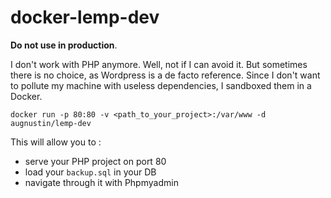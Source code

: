 docker-lemp-dev
===============

**Do not use in production**.

I don't work with PHP anymore. Well, not if I can avoid it. But sometimes there is no choice, as Wordpress is a de facto reference. 
Since I don't want to pollute my machine with useless dependencies, I sandboxed them in a Docker.

`docker run -p 80:80 -v <path_to_your_project>:/var/www -d augnustin/lemp-dev`

This will allow you to :
- serve your PHP project on port 80
- load your `backup.sql` in your DB
- navigate through it with Phpmyadmin 